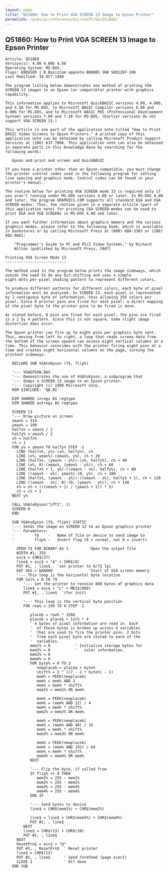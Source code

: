 ```yaml
---
layout: page
title: "Q51860: How to Print VGA SCREEN 13 Image to Epson Printer"
permalink: /pubs/pc/reference/microsoft/kb/Q51860/
---
```


## Q51860: How to Print VGA SCREEN 13 Image to Epson Printer

	Article: Q51860
	Version(s): 4.00 4.00b 4.50
	Operating System: MS-DOS
	Flags: ENDUSER | B_BasicCom appnote BQ0085 SR# S891207-106
	Last Modified: 18-OCT-1990
	
	The program listing below demonstrates one method of printing VGA
	SCREEN 13 images to an Epson (or compatible) printer with graphics
	capability.
	
	This information applies to Microsoft QuickBASIC versions 4.00, 4.00b,
	and 4.50 for MS-DOS, to Microsoft BASIC Compiler versions 6.00 and
	6.00b for MS-DOS, and to Microsoft BASIC PDS (Professional Development
	System) versions 7.00 and 7.10 for MS-DOS. (Earlier versions do not
	support VGA SCREEN 13.)
	
	This article is one part of the application note titled "How to Print
	BASIC Video Screens to Epson Printers." A printed copy of this
	application note can be obtained by calling Microsoft Product Support
	Services at (206) 637-7096. This application note can also be obtained
	in separate parts in this Knowledge Base by searching for the
	following words:
	
	   Epson and print and screen and QuickBASIC
	
	If you have a printer other than an Epson-compatible, you must change
	the printer control codes used in the following program for setting
	line spacing and graphics mode. Control codes can be found in your
	printer's manual.
	
	The routine below for printing VGA SCREEN mode 13 is required only if
	you aren't running under MS-DOS versions 4.00 or later. In MS-DOS 4.00
	and later, the program GRAPHICS.COM supports all standard EGA and VGA
	SCREEN modes. Thus, the routine given in a separate article (part of
	this application note) for printing CGA SCREEN modes can be used to
	print EGA and VGA SCREENs in MS-DOS 4.00 and later.
	
	If you want further information about graphics memory and the various
	graphics modes, please refer to the following book, which is available
	in bookstores or by calling Microsoft Press at (800) 888-3303 or (206)
	882-8661:
	
	    "Programmer's Guide to PC and PS/2 Video Systems," by Richard
	    Wilton (published by Microsoft Press, 1987)
	
	Printing VGA Screen Mode 13
	---------------------------
	
	The method used in the program below prints the image sideways, which
	avoids the need to do any bit-shifting and uses a simple
	eight-dots-per-pixel shading pattern to represent different colors.
	
	To produce different patterns for different colors, each byte of pixel
	information must be analyzed. In SCREEN 13, each pixel is represented
	by 1 contiguous byte of information, thus allowing 256 colors per
	pixel. Since 8 printer pins are fired for each pixel, a direct mapping
	of the pixel byte to the printer pins to be fired is done.
	
	As stated before, 8 pins are fired for each pixel; the pins are fired
	in a 2 by 4 pattern. Since this is not square, some slight image
	distortion does occur.
	
	The Epson printer can fire up to eight pins per graphics byte sent.
	Thus, moving from left to right, a loop that reads screen data from
	the bottom of the screen upward can access eight vertical columns at a
	time. This behavior coincides with the printer firing eight pins at a
	time and creates eight horizontal columns on the page, turning the
	printout sideways.
	
	   DECLARE SUB VGAtoEpson (f$, flip%)
	
	   '--- VGAEPSON.BAS
	   '--- Demonstrates the use of VGAtoEpson, a subprogram that
	   '--- dumps a SCREEN 13 image to an Epson printer.
	   '--- Copyright (c) 1988 Microsoft Corp.
	   REM $INCLUDE: 'QB.BI'
	
	   DIM SHARED inregs AS regtype
	   DIM SHARED outregs AS regtype
	
	   SCREEN 13
	   '--- Draw picture on screen
	   xmax% = 319
	   ymax% = 199
	   halfx% = xmax% / 2
	   halfy% = ymax% / 2
	   x% = halfx%
	   c% = 1
	   FOR y% = ymax% TO halfy% STEP -2
	     LINE (halfx%, y%)-(x%, halfy%), c%
	     LINE (x%, ymax%)-(xmax%, y%), c% + 20
	     LINE (halfx%, (ymax% - y%))-(x%, halfy%), c% + 40
	     LINE (x%, 0)-(xmax%, (ymax% - y%)), c% + 60
	     LINE (halfx% + 1, y%)-((xmax% - x%), halfy%), c% + 80
	     LINE ((xmax% - x%), ymax%)-(0, y%), c% + 100
	     LINE (halfx%, (ymax% - y%))-((xmax% - x%), halfy% + 1), c% + 120
	     LINE ((xmax% - x%), 0)-(0, (ymax% - y%)), c% + 140
	     x% = x% + (((xmax% + 1) / (ymax% + 1)) * 5)
	     c% = c% + 1
	   NEXT y%
	
	   CALL VGAtoEpson("LPT1", 1)
	   SCREEN 0
	   END
	
	   SUB VGAtoEpson (f$, flip%) STATIC
	   '--- Sends the image on SCREEN 13 to an Epson graphics printer
	   '--- Parameters:
	   '         f$    -   Name of file or device to send image to
	   '         flip% -   Invert flag (0 = normal, not 0 = invert)
	
	     OPEN f$ FOR BINARY AS 1         'Open the output file
	     WIDTH #1, 255
	     esc$ = CHR$(27)
	     line$ = esc$ + "A" + CHR$(8)
	     PUT #1, , line$   'set printer to 8/72 lpi
	     DEF SEG = &HA000                'Start of VGA screen memory
	     '--- This loop is the horizontal byte location
	     FOR Col% = 0 TO 79
	        '--- Set the printer to receive 800 bytes of graphics data
	        line$ = esc$ + "L" + MKI$(800)
	        PUT #1, , line$  '(for init)
	
	        '--- This loop is the vertical byte position
	        FOR row% = 199 TO 0 STEP -1
	
	           place& = row% * 320&
	           place& = place& + Col% * 4
	           ' 4 bytes of pixel information are read in. Each
	           '  of these bytes is broken up across 4 variables
	           '  that are used to fire the printer pins. 2 bits
	           '  from each pixel byte are stored to each of the
	           '  variables.
	           mem1% = 0           ' Initialize storage bytes for
	           mem2% = 0           '   color information.
	           mem3% = 0
	           mem4% = 0
	           FOR byte% = 0 TO 3
	              newplace& = place& + byte%
	              shift% = 2 ^ ((7 - 2 * byte%) - 1)
	              mem% = PEEK(newplace&)
	              mem% = mem% AND 3
	              mem% = mem% * shift%
	              mem1% = mem1% OR mem%
	
	              mem% = PEEK(newplace&)
	              mem% = (mem% AND 12) / 4
	              mem% = mem% * shift%
	              mem2% = mem2% OR mem%
	
	              mem% = PEEK(newplace&)
	              mem% = (mem% AND 48) / 16
	              mem% = mem% * shift%
	              mem3% = mem3% OR mem%
	
	              mem% = PEEK(newplace&)
	              mem% = (mem% AND 192) / 64
	              mem% = mem% * shift%
	              mem4% = mem4% OR mem%
	           NEXT
	
	           '--- Flip the byte, if called from
	           IF flip% <> 0 THEN
	              mem1% = 255 - mem1%
	              mem2% = 255 - mem2%
	              mem3% = 255 - mem3%
	              mem4% = 255 - mem4%
	           END IF
	
	           '--- Send bytes to device
	           line$ = CHR$(mem1%) + CHR$(mem2%)
	
	           line$ = line$ + CHR$(mem3%) + CHR$(mem4%)
	           PUT #1, , line$
	        NEXT
	        line$ = CHR$(13) + CHR$(10)
	        PUT #1, , line$
	     NEXT
	     ResetPrn$ = esc$ + "@"
	     PUT #1, , ResetPrn$  ' Reset printer
	     line$ = CHR$(12)
	     PUT #1, , line$      ' Send formfeed (page eject)
	     CLOSE 1              ' All done
	   END SUB
